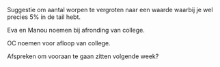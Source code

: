 Suggestie om aantal worpen te vergroten naar een waarde waarbij je wel precies 5% in de tail hebt.

Eva en Manou noemen bij afronding van college.

OC noemen voor afloop van college.

Afspreken om vooraan te gaan zitten volgende week?
